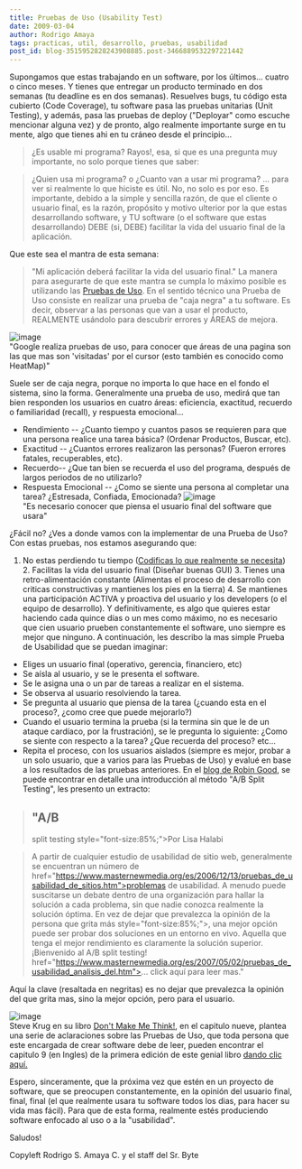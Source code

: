 ```yaml
---
title: Pruebas de Uso (Usability Test)
date: 2009-03-04
author: Rodrigo Amaya
tags: practicas, util, desarrollo, pruebas, usabilidad
post_id: blog-3515952828243908885.post-3466889532297221442
---
```


Supongamos que estas trabajando en un software, por los últimos... cuatro o cinco meses. Y tienes que entregar un producto terminado en dos semanas (tu deadline es en dos semanas). Resuelves bugs, tu código esta cubierto (Code Coverage), tu software pasa las pruebas unitarias (Unit Testing), y además, pasa las pruebas de deploy ("Deployar" como escuche mencionar alguna vez) y de pronto, algo realmente importante surge en tu mente, algo que tienes ahi en tu cráneo desde el principio...

> ¿Es usable mi
> programa?
Rayos!, esa, si que es una pregunta muy importante, no solo porque tienes que saber:

> ¿Quien usa mi programa? o ¿Cuanto van a usar mi
> programa?
... para ver si realmente lo que hiciste es útil. No, no solo es por eso. Es importante, debido a la simple y sencilla razón, de que el cliente o usuario final, es la razón, propósito y motivo ulterior por la que estas desarrollando software, y TU software (o el software que estas desarrollando) DEBE (si, DEBE) facilitar la vida del usuario final de la aplicación.

Que este sea el mantra de esta semana:

> "Mi aplicación deberá facilitar la vida del usuario
> final."
La manera para asegurarte de que este mantra se cumpla lo máximo posible es utilizando las [Pruebas de Uso](https://en.wikipedia.org/wiki/Usability_testing). En el sentido técnico una Prueba de Uso consiste en realizar una prueba de "caja negra" a tu software. Es decir, observar a las personas que van a usar el producto, REALMENTE usándolo para descubrir errores y ÁREAS de mejora.

![image](https://3.bp.blogspot.com/_ayvorITawE4/SbB842QJbyI/AAAAAAAAB58/nNfPj9A50LY/s320/eyetracking_corporate_site_about_us.png)    
"Google realiza pruebas de
uso, para conocer que áreas de una pagina son las que mas son 'visitadas' por el cursor (esto también es conocido como HeatMap)"

Suele ser de caja negra, porque no importa lo que hace en el fondo el sistema, sino la forma. Generalmente una prueba de uso, medirá que tan bien responden los usuarios en cuatro áreas: eficiencia, exactitud, recuerdo o familiaridad (recall), y respuesta emocional...
- Rendimiento -- ¿Cuanto tiempo y cuantos pasos se requieren para que una persona realice una tarea básica? (Ordenar Productos, Buscar, etc).
- Exactitud -- ¿Cuantos errores realizaron las personas? (Fueron errores fatales, recuperables, etc).
- Recuerdo-- ¿Que tan bien se recuerda el uso del programa, después de largos periodos de no utilizarlo?
- Respuesta Emocional -- ¿Como se siente una persona al completar una tarea? ¿Estresada, Confiada, Emocionada?
![image](https://1.bp.blogspot.com/_ayvorITawE4/SbB85fg5RTI/AAAAAAAAB6E/d0x_cYeYKNI/s320/usability_testing_absplit.jpg)    
"Es necesario conocer que piensa el usuario
final del software que usara"

¿Fácil no? ¿Ves a donde vamos con la implementar de una Prueba de Uso? Con estas pruebas, nos estamos asegurando que:

1. No estas perdiendo tu tiempo ([Codificas lo que realmente se necesita](https://www.srbyte.com/2008/12/en-una-empresa-el-codigo-es-el-enemigo.html)) 2. Facilitas la vida del usuario final (Diseñar buenas GUI) 3. Tienes una retro-alimentación constante (Alimentas el proceso de desarrollo con criticas constructivas y mantienes los pies en la tierra) 4. Se mantienes una participación ACTIVA y proactiva del usuario y los developers (o el equipo de desarrollo). Y definitivamente, es algo que quieres estar haciendo cada quince días o un mes como máximo, no es necesario que cien usuario prueben constantemente el software, uno siempre es mejor que ninguno. A continuación, les describo la mas simple Prueba de Usabilidad que se puedan imaginar:

- Eliges un usuario final (operativo, gerencia, financiero, etc)
- Se aísla al usuario, y se le presenta el software.
- Se le asigna una o un par de tareas a realizar en el sistema.
- Se observa al usuario resolviendo la tarea.
- Se pregunta al usuario que piensa de la tarea (¿cuando esta en el proceso?, ¿como cree que puede mejorarlo?)
- Cuando el usuario termina la prueba (si la termina sin que le de un ataque cardíaco, por la frustración), se le pregunta lo siguiente: ¿Como se siente con respecto a la tarea? ¿Que recuerda del proceso? etc...
- Repita el proceso, con los usuarios aislados (siempre es mejor, probar a un solo usuario, que a varios para las Pruebas de Uso) y evalué en base a los resultados de las pruebas anteriores.
En el [blog de Robin Good](https://www.masternewmedia.org/es/2007/05/02/pruebas_de_usabilidad_analisis_del.htm), se puede encontrar en detalle una introducción al método "A/B Split Testing", les presento un extracto:

##

> ## "A/B
> split testing
> style="font-size:85%;">Por Lisa Halabi

> A partir de cualquier estudio de usabilidad de
> sitio web, generalmente se encuentran un número de href="https://www.masternewmedia.org/es/2006/12/13/pruebas_de_usabilidad_de_sitios.htm">problemas
> de usabilidad. A menudo puede suscitarse un debate dentro de una organización para
> hallar la solución a cada problema, sin que nadie conozca realmente la solución óptima.
> En vez de dejar que
> prevalezca la opinión de la persona que grita más style="font-size:85%;">, una mejor opción puede ser probar dos soluciones en un entorno en
> vivo. Aquella que tenga el mejor rendimiento es claramente la solución superior. ¡Bienvenido
> al A/B split testing! href="https://www.masternewmedia.org/es/2007/05/02/pruebas_de_usabilidad_analisis_del.htm">...
> click aquí para leer mas."
>

Aquí la clave (resaltada en negritas) es no dejar que prevalezca la opinión del que grita mas, sino la mejor opción, pero para el usuario.

![image](https://4.bp.blogspot.com/_ayvorITawE4/SbB9Vh8ntZI/AAAAAAAAB6M/dlKMuqkiKb8/s320/steveDontMakeMeThink.jpg)    
Steve Krug en su libro [Don't Make Me Think!](https://www.amazon.com/Think-Common-Sense-Approach-Usability/dp/0789723107), en el capitulo nueve, plantea una serie de aclaraciones sobre las Pruebas de Uso, que toda persona que este encargada de crear software debe de leer, pueden encontrar el capitulo 9 (en Ingles) de la primera edición de este genial libro [dando clic aquí.](https://sensible.com/Downloads/DMMTchapter09_for_personal_use_only.pdf)

Espero, sinceramente, que la próxima vez que estén en un proyecto de software, que se preocupen constantemente, en la opinión del usuario final, final, final (el que realmente usara tu software todos los dias, para hacer su vida mas fácil). Para que de esta forma, realmente estés produciendo software enfocado al uso o a la "usabilidad".

Saludos!

Copyleft Rodrigo S. Amaya C. y el staff del Sr. Byte